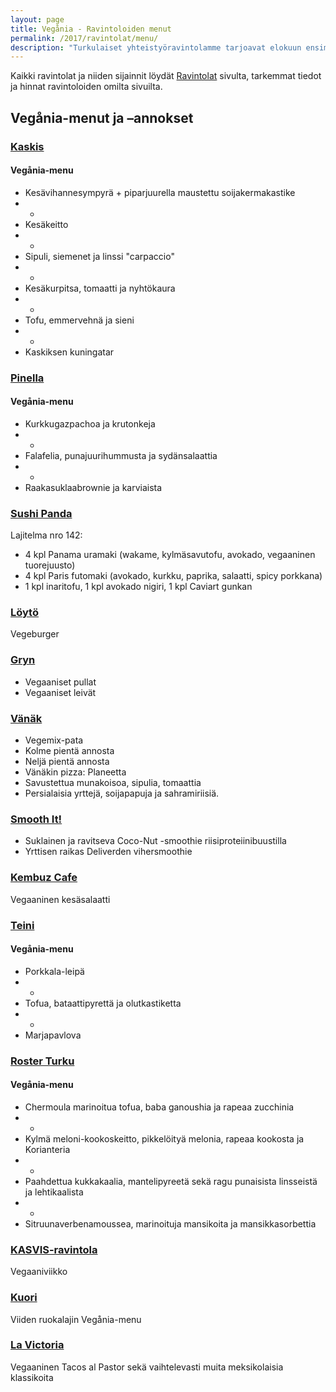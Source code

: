 ```yaml
---
layout: page
title: Vegånia - Ravintoloiden menut
permalink: /2017/ravintolat/menu/
description: "Turkulaiset yhteistyöravintolamme tarjoavat elokuun ensimmäisen viikon aikana 1.-5.8. 2017 ravintoloissaan tapahtuman nimikkoannoksen tai -menun."
---
```


Kaikki ravintolat ja niiden sijainnit löydät [Ravintolat](/2017/ravintolat/) sivulta,
tarkemmat tiedot ja hinnat ravintoloiden omilta sivuilta.

## Vegånia-menut ja –annokset

### [Kaskis](https://www.kaskis.fi)

#### Vegånia-menu

- Kesävihannesympyrä + piparjuurella maustettu soijakermakastike
- +
- Kesäkeitto
- +
- Sipuli, siemenet ja linssi &quot;carpaccio&quot;
- +
- Kesäkurpitsa, tomaatti ja nyhtökaura
- +
- Tofu, emmervehnä ja sieni
- +
- Kaskiksen kuningatar

### [Pinella](http://www.pinella.fi)

#### Vegånia-menu

- Kurkkugazpachoa ja krutonkeja
- +
- Falafelia, punajuurihummusta ja sydänsalaattia
- +
- Raakasuklaabrownie ja karviaista

### [Sushi Panda](http://www.sushipanda.fi)

Lajitelma nro 142:
* 4 kpl Panama uramaki (wakame, kylmäsavutofu, avokado, vegaaninen tuorejuusto)
* 4 kpl Paris futomaki (avokado, kurkku, paprika, salaatti, spicy porkkana)
* 1 kpl inaritofu, 1 kpl avokado nigiri, 1 kpl Caviart gunkan

### [Löytö](https://www.ravintolateini.fi/gastropub-loyto/)

Vegeburger

### [Gryn](http://leipomogryn.fi)

- Vegaaniset pullat
- Vegaaniset leivät

### [Vänäk](http://vanak.fi)

- Vegemix-pata
- Kolme pientä annosta
- Neljä pientä annosta
- Vänäkin pizza: Planeetta
- Savustettua munakoisoa, sipulia, tomaattia
- Persialaisia yrttejä, soijapapuja ja sahramiriisiä.

### [Smooth It!](http://www.smoothit.fi)

- Suklainen ja ravitseva Coco-Nut -smoothie riisiproteiinibuustilla
- Yrttisen raikas Deliverden vihersmoothie

### [Kembuz Cafe](http://kembuz.com)

Vegaaninen kesäsalaatti

### [Teini](https://www.ravintolateini.fi)

#### Vegånia-menu

- Porkkala-leipä
- +
- Tofua, bataattipyrettä ja olutkastiketta
- +
- Marjapavlova

### [Roster Turku](https://rosterturku.com)

#### Vegånia-menu

- Chermoula marinoitua tofua, baba ganoushia ja rapeaa zucchinia
- +
- Kylmä meloni-kookoskeitto, pikkelöityä melonia, rapeaa kookosta ja
Korianteria
- +
- Paahdettua kukkakaalia, mantelipyreetä sekä ragu punaisista linsseistä ja
lehtikaalista
- +
- Sitruunaverbenamoussea, marinoituja mansikoita ja mansikkasorbettia

### [KASVIS-ravintola](http://www.turunkasvisravintola.fi/)

Vegaaniviikko

### [Kuori](http://www.ravintolakuori.fi)

Viiden ruokalajin Vegånia-menu

### [La Victoria](http://www.lavictoria.fi)

Vegaaninen Tacos al Pastor sekä vaihtelevasti muita meksikolaisia klassikoita
